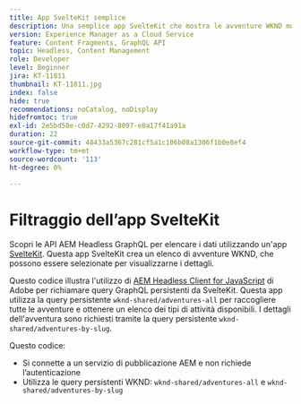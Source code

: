 ```yaml
---
title: App SvelteKit semplice
description: Una semplice app SvelteKit che mostra le avventure WKND modellate utilizzando Frammenti di contenuto.
version: Experience Manager as a Cloud Service
feature: Content Fragments, GraphQL API
topic: Headless, Content Management
role: Developer
level: Beginner
jira: KT-11811
thumbnail: KT-11811.jpg
index: false
hide: true
recommendations: noCatalog, noDisplay
hidefromtoc: true
exl-id: 2e5bd50e-c0d7-4292-8097-e0a17f41a91a
duration: 22
source-git-commit: 48433a5367c281cf5a1c106b08a1306f1b0e8ef4
workflow-type: tm+mt
source-wordcount: '113'
ht-degree: 0%

---
```


# Filtraggio dell’app SvelteKit

Scopri le API AEM Headless GraphQL per elencare i dati utilizzando un&#39;app [SvelteKit](https://kit.svelte.dev/). Questa app SvelteKit crea un elenco di avventure WKND, che possono essere selezionate per visualizzarne i dettagli.

Questo codice illustra l&#39;utilizzo di [AEM Headless Client for JavaScript](https://github.com/adobe/aem-headless-client-js/blob/main/api-reference.md) di Adobe per richiamare query GraphQL persistenti da SvelteKit. Questa app utilizza la query persistente `wknd-shared/adventures-all` per raccogliere tutte le avventure e ottenere un elenco dei tipi di attività disponibili. I dettagli dell&#39;avventura sono richiesti tramite la query persistente `wknd-shared/adventures-by-slug`.

Questo codice:

+ Si connette a un servizio di pubblicazione AEM e non richiede l’autenticazione
+ Utilizza le query persistenti WKND: `wknd-shared/adventures-all` e `wknd-shared/adventures-by-slug`
